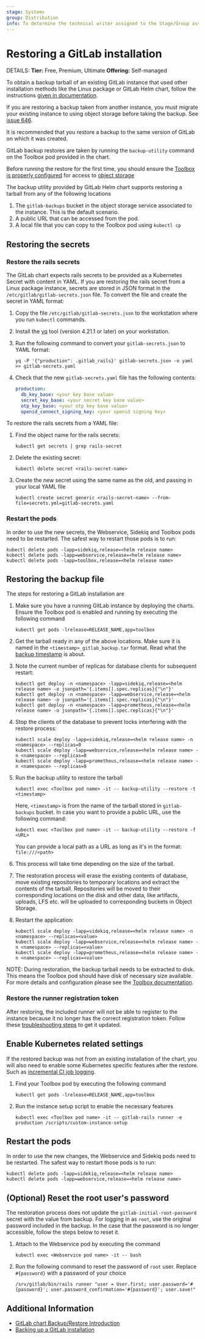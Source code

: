 ```yaml
---
stage: Systems
group: Distribution
info: To determine the technical writer assigned to the Stage/Group associated with this page, see https://handbook.gitlab.com/handbook/product/ux/technical-writing/#assignments
---
```


# Restoring a GitLab installation

DETAILS:
**Tier:** Free, Premium, Ultimate
**Offering:** Self-managed

To obtain a backup tarball of an existing GitLab instance that used other installation methods like the Linux
package or GitLab Helm chart, follow the instructions
[given in documentation](https://docs.gitlab.com/ee/administration/backup_restore/backup_gitlab.html).

If you are restoring a backup taken from another instance, you must migrate your existing instance to using object storage
before taking the backup. See [issue 646](https://gitlab.com/gitlab-org/charts/gitlab/-/issues/646).

It is recommended that you restore a backup to the same version of GitLab on which it was created.

GitLab backup restores are taken by running the `backup-utility` command on the Toolbox pod provided in the chart.

Before running the restore for the first time, you should ensure the [Toolbox is properly configured](index.md) for
access to [object storage](index.md#object-storage)

The backup utility provided by GitLab Helm chart supports restoring a tarball from any of the following locations

1. The `gitlab-backups` bucket in the object storage service associated to the instance. This is the default scenario.
1. A public URL that can be accessed from the pod.
1. A local file that you can copy to the Toolbox pod using `kubectl cp`

## Restoring the secrets

### Restore the rails secrets

The GitLab chart expects rails secrets to be provided as a Kubernetes Secret with content in YAML. If you are restoring
the rails secret from a Linux package instance, secrets are stored in JSON format in the `/etc/gitlab/gitlab-secrets.json` file. To convert the file and create the secret in YAML format:

1. Copy the file `/etc/gitlab/gitlab-secrets.json` to the workstation where you run `kubectl` commands.

1. Install the [yq](https://github.com/mikefarah/yq) tool (version 4.21.1 or later) on your workstation.

1. Run the following command to convert your `gitlab-secrets.json` to YAML format:

   ```shell
   yq -P '{"production": .gitlab_rails}' gitlab-secrets.json -o yaml >> gitlab-secrets.yaml
   ```

1. Check that the new `gitlab-secrets.yaml` file has the following contents:

   ```YAML
   production:
     db_key_base: <your key base value>
     secret_key_base: <your secret key base value>
     otp_key_base: <your otp key base value>
     openid_connect_signing_key: <your openid signing key>
   ```

To restore the rails secrets from a YAML file:

1. Find the object name for the rails secrets:

   ```shell
   kubectl get secrets | grep rails-secret
   ```

1. Delete the existing secret:

   ```shell
   kubectl delete secret <rails-secret-name>
   ```

1. Create the new secret using the same name as the old, and passing in your local YAML file

   ```shell
   kubectl create secret generic <rails-secret-name> --from-file=secrets.yml=gitlab-secrets.yaml
   ```

### Restart the pods

In order to use the new secrets, the Webservice, Sidekiq and Toolbox pods
need to be restarted. The safest way to restart those pods is to run:

```shell
kubectl delete pods -lapp=sidekiq,release=<helm release name>
kubectl delete pods -lapp=webservice,release=<helm release name>
kubectl delete pods -lapp=toolbox,release=<helm release name>
```

## Restoring the backup file

The steps for restoring a GitLab installation are

1. Make sure you have a running GitLab instance by deploying the charts. Ensure the Toolbox pod is enabled and running by executing the following command

   ```shell
   kubectl get pods -lrelease=RELEASE_NAME,app=toolbox
   ```

1. Get the tarball ready in any of the above locations. Make sure it is named in the `<timestamp>_gitlab_backup.tar` format. Read what the [backup timestamp](https://docs.gitlab.com/ee/administration/backup_restore/backup_gitlab.html#backup-timestamp) is about.

1. Note the current number of replicas for database clients for subsequent restart:

   ```shell
   kubectl get deploy -n <namespace> -lapp=sidekiq,release=<helm release name> -o jsonpath='{.items[].spec.replicas}{"\n"}'
   kubectl get deploy -n <namespace> -lapp=webservice,release=<helm release name> -o jsonpath='{.items[].spec.replicas}{"\n"}'
   kubectl get deploy -n <namespace> -lapp=prometheus,release=<helm release name> -o jsonpath='{.items[].spec.replicas}{"\n"}'
   ```

1. Stop the clients of the database to prevent locks interfering with the restore process:

   ```shell
   kubectl scale deploy -lapp=sidekiq,release=<helm release name> -n <namespace> --replicas=0
   kubectl scale deploy -lapp=webservice,release=<helm release name> -n <namespace> --replicas=0
   kubectl scale deploy -lapp=prometheus,release=<helm release name> -n <namespace> --replicas=0
   ```

1. Run the backup utility to restore the tarball

   ```shell
   kubectl exec <Toolbox pod name> -it -- backup-utility --restore -t <timestamp>
   ```

   Here, `<timestamp>` is from the name of the tarball stored in `gitlab-backups` bucket. In case you want to provide a public URL, use the following command:

   ```shell
   kubectl exec <Toolbox pod name> -it -- backup-utility --restore -f <URL>
   ```

    You can provide a local path as a URL as long as it's in the format: `file:///<path>`

1. This process will take time depending on the size of the tarball.
1. The restoration process will erase the existing contents of database, move existing repositories to temporary locations and extract the contents of the tarball. Repositories will be moved to their corresponding locations on the disk and other data, like artifacts, uploads, LFS etc. will be uploaded to corresponding buckets in Object Storage.

1. Restart the application:

   ```shell
   kubectl scale deploy -lapp=sidekiq,release=<helm release name> -n <namespace> --replicas=<value>
   kubectl scale deploy -lapp=webservice,release=<helm release name> -n <namespace> --replicas=<value>
   kubectl scale deploy -lapp=prometheus,release=<helm release name> -n <namespace> --replicas=<value>
   ```

NOTE:
During restoration, the backup tarball needs to be extracted to disk.
This means the Toolbox pod should have disk of necessary size available.
For more details and configuration please see the [Toolbox documentation](../charts/gitlab/toolbox/index.md#persistence-configuration).

### Restore the runner registration token

After restoring, the included runner will not be able to register to the instance because it no longer has the correct registration token.
Follow these [troubleshooting steps](../troubleshooting/index.md#included-gitlab-runner-failing-to-register) to get it updated.

## Enable Kubernetes related settings

If the restored backup was not from an existing installation of the chart, you will also need to enable some Kubernetes specific features after the restore. Such as
[incremental CI job logging](https://docs.gitlab.com/ee/administration/job_logs.html#new-incremental-logging-architecture).

1. Find your Toolbox pod by executing the following command

   ```shell
   kubectl get pods -lrelease=RELEASE_NAME,app=toolbox
   ```

1. Run the instance setup script to enable the necessary features

   ```shell
   kubectl exec <Toolbox pod name> -it -- gitlab-rails runner -e production /scripts/custom-instance-setup
   ```

## Restart the pods

In order to use the new changes, the Webservice and Sidekiq pods need to be restarted. The safest way to restart those pods is to run:

```shell
kubectl delete pods -lapp=sidekiq,release=<helm release name>
kubectl delete pods -lapp=webservice,release=<helm release name>
```

## (Optional) Reset the root user's password

The restoration process does not update the `gitlab-initial-root-password` secret with the value from backup. For logging in as `root`, use the original password included in the backup. In the case that the password is no longer accessible, follow the steps below to reset it.

1. Attach to the Webservice pod by executing the command

   ```shell
   kubectl exec <Webservice pod name> -it -- bash
   ```

1. Run the following command to reset the password of `root` user. Replace `#{password}` with a password of your choice

   ```shell
   /srv/gitlab/bin/rails runner "user = User.first; user.password='#{password}'; user.password_confirmation='#{password}'; user.save!"
   ```

## Additional Information

- [GitLab chart Backup/Restore Introduction](index.md)
- [Backing up a GitLab installation](backup.md)

